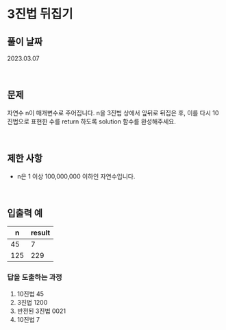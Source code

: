 # 3진법 뒤집기

## 풀이 날짜
2023.03.07

<br />

## 문제
자연수 n이 매개변수로 주어집니다. n을 3진법 상에서 앞뒤로 뒤집은 후, 이를 다시 10진법으로 표현한 수를 return 하도록 solution 함수를 완성해주세요.


<br />

## 제한 사항
- n은 1 이상 100,000,000 이하인 자연수입니다.

<br />

## 입출력 예

| n | result |
| --- | --- |
| 45 | 7 |
| 125 | 229 |

### 답을 도출하는 과정
1. 10진법 45
2. 3진법 1200
3. 반전된 3진법 0021
4. 10진법 7
